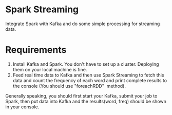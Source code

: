 
# Spark Streaming
Integrate Spark with Kafka and do some simple processing for streaming data.

# Requirements
1. Install Kafka and Spark. You don't have to set up a cluster. Deploying them on your local machine is fine.
2. Feed real time data to Kafka and then use Spark Streaming to fetch this data and count the frequency of each word and print complete results to the console (You should use "foreachRDD"  method). 

Generally speaking, you should first start your Kafka, submit your job to Spark, then put data into Kafka and the results(word, freq) should be shown in your console.
